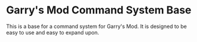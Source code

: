 # Garry's Mod Command System Base

This is a base for a command system for Garry's Mod. It is designed to be easy to use and easy to expand upon.
